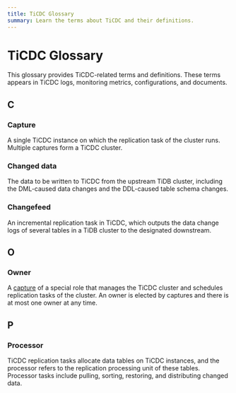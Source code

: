 ```yaml
---
title: TiCDC Glossary
summary: Learn the terms about TiCDC and their definitions.
---
```


# TiCDC Glossary

This glossary provides TiCDC-related terms and definitions. These terms appears in TiCDC logs, monitoring metrics, configurations, and documents.

## C

### Capture

A single TiCDC instance on which the replication task of the cluster runs. Multiple captures form a TiCDC cluster.

### Changed data

The data to be written to TiCDC from the upstream TiDB cluster, including the DML-caused data changes and the DDL-caused table schema changes.

### Changefeed

An incremental replication task in TiCDC, which outputs the data change logs of several tables in a TiDB cluster to the designated downstream.

## O

### Owner

A [capture](#capture) of a special role that manages the TiCDC cluster and schedules replication tasks of the cluster. An owner is elected by captures and there is at most one owner at any time.

## P

### Processor

TiCDC replication tasks allocate data tables on TiCDC instances, and the processor refers to the replication processing unit of these tables. Processor tasks include pulling, sorting, restoring, and distributing changed data.
